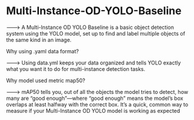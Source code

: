# Multi-Instance-OD-YOLO-Baseline


---> A Multi-Instance OD YOLO Baseline is a basic object detection system using the YOLO model, set up to find and label multiple objects of the same kind in an image.



Why using .yaml data format?


---> Using data.yml keeps your data organized and tells YOLO exactly what you want it to do for multi-instance detection tasks.


Why model used metric map50?


---> mAP50 tells you, out of all the objects the model tries to detect, how many are “good enough”—where “good enough” means the model’s box overlaps at least halfway with the correct box. It’s a quick, common way to measure if your Multi-Instance OD YOLO model is working as expected

